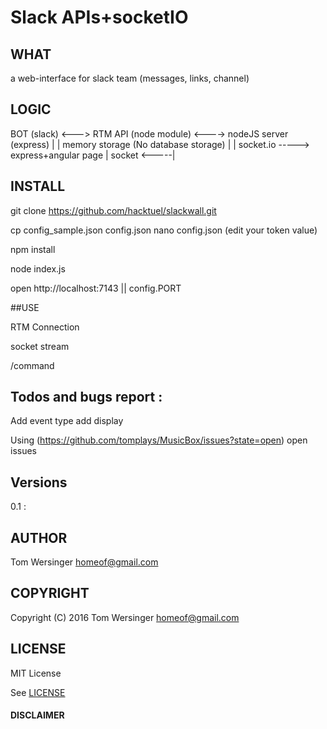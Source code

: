 # Slack APIs+socketIO



## WHAT

a web-interface for slack team (messages, links, channel)

## LOGIC

BOT (slack)  <---> RTM API (node module)
									<----> nodeJS server (express)
													|
													|
											    memory storage (No database storage) 
														|
														|
													socket.io 	-----> express+angular page 
																				|
																   socket <-----|
												 
## INSTALL

git clone https://github.com/hacktuel/slackwall.git

cp config_sample.json config.json 
nano config.json (edit your token value)

npm install

node index.js

open http://localhost:7143 || config.PORT


##USE

RTM Connection

socket stream

/command



## Todos and bugs report :


Add event type
add display


Using (https://github.com/tomplays/MusicBox/issues?state=open) open issues

## Versions
  
  0.1 : 

  


## AUTHOR

Tom Wersinger <homeof@gmail.com>

## COPYRIGHT

Copyright (C) 2016 Tom Wersinger <homeof@gmail.com>

## LICENSE

MIT License

See [LICENSE](https://github.com/hacktuel/slackwall/blob/master/LICENSE.md)

#### DISCLAIMER


